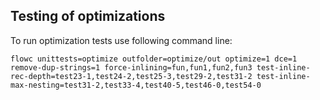 Testing of optimizations
------------------------

To run optimization tests use following command line:

	flowc unittests=optimize outfolder=optimize/out optimize=1 dce=1 remove-dup-strings=1 force-inlining=fun,fun1,fun2,fun3 test-inline-rec-depth=test23-1,test24-2,test25-3,test29-2,test31-2 test-inline-max-nesting=test31-2,test33-4,test40-5,test46-0,test54-0

